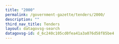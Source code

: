 ```yaml
---
title: "2000"
permalink: /government-gazette/tenders/2000/
description: ""
third_nav_title: Tenders
layout: datagovsg-search
datagovsg-id: d_6c240c105cd0fea41a3a076d58f85be4
---
```

